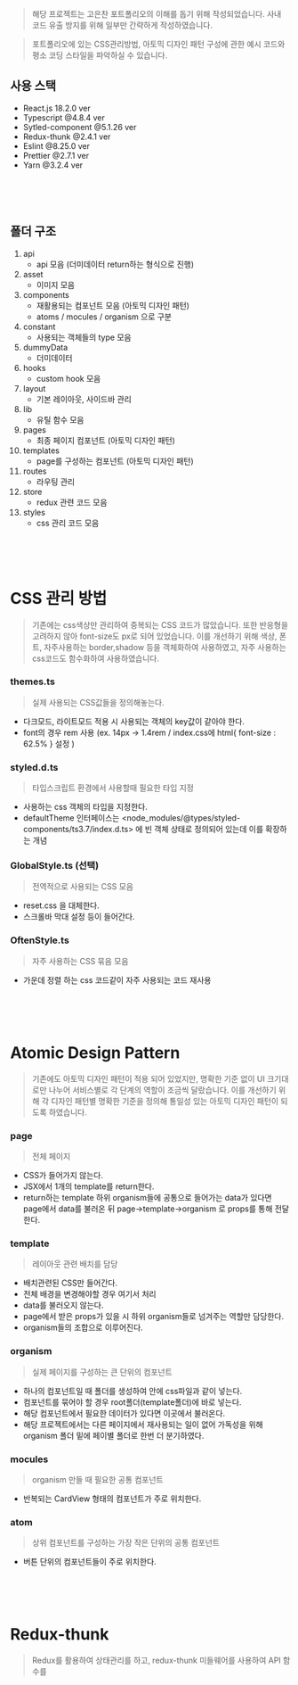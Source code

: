 > 해당 프로젝트는 고은찬 포트폴리오의 이해를 돕기 위해 작성되었습니다.
> 사내 코드 유출 방지를 위해 일부만 간략하게 작성하였습니다.

> 포트폴리오에 있는 CSS관리방법, 아토믹 디자인 패턴 구성에 관한 예시 코드와
> 평소 코딩 스타일을 파악하실 수 있습니다.

## 사용 스택
* React.js 18.2.0 ver
* Typescript @4.8.4 ver
* Sytled-component @5.1.26 ver 
* Redux-thunk @2.4.1 ver
* Eslint @8.25.0 ver
* Prettier @2.7.1 ver
* Yarn @3.2.4 ver

<br><br><br>

## 폴더 구조 
1. api
    * api 모음 (더미데이터 return하는 형식으로 진행)
2. asset
    * 이미지 모음
3. components
    * 재활용되는 컴포넌트 모음 (아토믹 디자인 패턴)
    * atoms / mocules / organism 으로 구분
4. constant
    * 사용되는 객체들의 type 모음 
5. dummyData
    * 더미데이터
6. hooks
    * custom hook 모음
7. layout
    * 기본 레이아웃, 사이드바 관리
8. lib 
    * 유틸 함수 모음
9. pages 
    * 최종 페이지 컴포넌트 (아토믹 디자인 패턴)
10. templates
    * page를 구성하는 컴포넌트 (아토믹 디자인 패턴)
11. routes 
    * 라우팅 관리
12. store 
    * redux 관련 코드 모음
13. styles 
    * css 관리 코드 모음 
    

<br><br><br>


# CSS 관리 방법 
> 기존에는 css색상만 관리하여 중복되는 CSS 코드가 많았습니다. 또한 반응형을 고려하지 않아 font-size도 px로 되어 있었습니다. 이를 개선하기 위해 색상, 폰트, 자주사용하는 border,shadow 등을 객체화하여 사용하였고, 자주 사용하는 css코드도 함수화하여 사용하였습니다.

### themes.ts
> 실제 사용되는 CSS값들을 정의해놓는다.
* 다크모드, 라이트모드 적용 시 사용되는 객체의 key값이 같아야 한다.
* font의 경우 rem 사용 (ex. 14px -> 1.4rem / index.css에 html{ font-size : 62.5% } 설정 )

### styled.d.ts
> 타입스크립트 환경에서 사용할때 필요한 타입 지정
* 사용하는 css 객체의 타입을 지정한다.
* defaultTheme 인터페이스는 <node_modules/@types/styled-components/ts3.7/index.d.ts> 에 빈 객체 상태로 정의되어 있는데 이를 확장하는 개념

### GlobalStyle.ts (선택)
> 전역적으로 사용되는 CSS 모음
* reset.css 을 대체한다.
* 스크롤바 막대 설정 등이 들어간다.

### OftenStyle.ts
> 자주 사용하는 CSS 묶음 모음
* 가운데 정렬 하는 css 코드같이 자주 사용되는 코드 재사용


<br><br><br>


# Atomic Design Pattern
> 기존에도 아토믹 디자인 패턴이 적용 되어 있었지만, 명확한 기준 없이 UI 크기대로만 나누어 서비스별로 각 단계의 역할이 조금씩 달랐습니다. 이를 개선하기 위해 각 디자인 패턴별 명확한 기준을 정의해 통일성 있는 아토믹 디자인 패턴이 되도록 하였습니다.

### page
> 전체 페이지
* CSS가 들어가지 않는다.
* JSX에서 1개의 template를 return한다.
* return하는 template 하위 organism들에 공통으로 들어가는 data가 있다면 page에서 data를 불러온 뒤 page->template->organism 로 props를 통해 전달한다.

### template
> 레이아웃 관련 배치를 담당 
* 배치관련된 CSS만 들어간다.
* 전체 배경을 변경해야할 경우 여기서 처리
* data를 불러오지 않는다.
* page에서 받은 props가 있을 시 하위 organism들로 넘겨주는 역할만 담당한다.
* organism들의 조합으로 이루어진다.

### organism
> 실제 페이지를 구성하는 큰 단위의 컴포넌트 
* 하나의 컴포넌트일 때 폴더를 생성하여 안에 css파일과 같이 넣는다.
* 컴포넌트를 묶어야 할 경우 root폴더(template폴더)에 바로 넣는다.
* 해당 컴포넌트에서 필요한 데이터가 있다면 이곳에서 불러온다.
* 해당 프로젝트에서는 다른 페이지에서 재사용되는 일이 없어 가독성을 위해 organism 폴더 밑에 페이별 폴더로 한번 더 분기하였다.

### mocules
> organism 만들 때 필요한 공통 컴포넌트 
* 반복되는 CardView 형태의 컴포넌트가 주로 위치한다.

### atom
> 상위 컴포넌트를 구성하는 가장 작은 단위의 공통 컴포넌트
- 버튼 단위의 컴포넌트들이 주로 위치한다.



<br><br><br>


# Redux-thunk
> Redux를 활용하여 상태관리를 하고, redux-thunk 미들웨어를 사용하여 API 함수를 